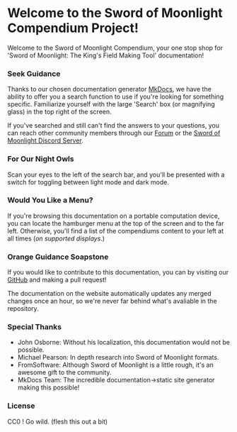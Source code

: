 # Welcome to the Sword of Moonlight Compendium Project!
Welcome to the Sword of Moonlight Compendium, your one stop shop for 'Sword of Moonlight: The King's Field Making Tool' documentation!

### Seek Guidance
Thanks to our chosen documentation generator [MkDocs](https://www.mkdocs.org/), we have the ability to offer you a search function to use if you're looking for something specific. Familiarize yourself with the large 'Search' box (or magnifying glass) in the top right of the screen.

If you've searched and still can't find the answers to your questions, you can reach other community members through our [Forum](https://forum.swordofmoonlight.com) or the [Sword of Moonlight Discord Server](https://discord.gg/66CQdB738d).

### For Our Night Owls
Scan your eyes to the left of the search bar, and you'll be presented with a switch for toggling between light mode and dark mode.

### Would You Like a Menu?
If you're browsing this documentation on a portable computation device, you can locate the hamburger menu at the top of the screen and to the far left. Otherwise, you'll find a list of the compendiums content to your left at all times (*on supported displays*.)

### Orange Guidance Soapstone
If you would like to contribute to this documentation, you can by visiting our [GitHub](https://github.com/Sword-of-Moonlight/docs-of-moonlight) and making a pull request!

The documentation on the website automatically updates any merged changes once an hour, so we're never far behind what's avaliable in the repository.

### Special Thanks
- John Osborne: Without his localization, this documentation would not be possible.
- Michael Pearson: In depth research into Sword of Moonlight formats.
- FromSoftware: Although Sword of Moonlight is a little rough, it's an awesome gift to the community.
- MkDocs Team: The incredible documentation->static site generator making this possible!

### License
CC0 ! Go wild. (flesh this out a bit)